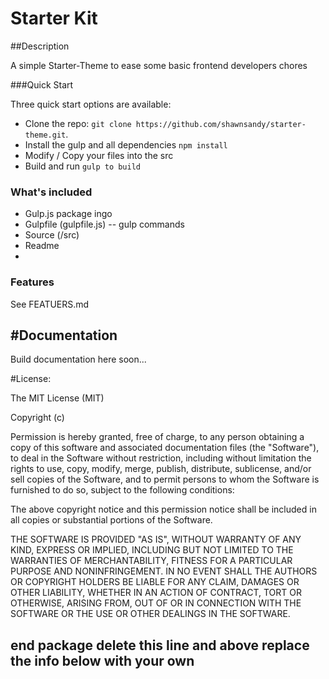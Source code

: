Starter Kit
============

##Description

A simple Starter-Theme to ease some basic frontend developers chores

###Quick Start

Three quick start options are available:

- Clone the repo: `git clone https://github.com/shawnsandy/starter-theme.git`.
- Install the gulp and all dependencies `npm install`
- Modify / Copy your files into the src
- Build and run `gulp to build`

### What's included

- Gulp.js package ingo
- Gulpfile (gulpfile.js) -- gulp commands
- Source (/src)
- Readme
-

### Features

See FEATUERS.md

#Documentation
--------------

Build documentation here soon...

#License:

 The MIT License (MIT)

 Copyright (c) <year> <copyright holders>

 Permission is hereby granted, free of charge, to any person obtaining a copy
 of this software and associated documentation files (the "Software"), to deal
 in the Software without restriction, including without limitation the rights
 to use, copy, modify, merge, publish, distribute, sublicense, and/or sell
 copies of the Software, and to permit persons to whom the Software is
 furnished to do so, subject to the following conditions:

 The above copyright notice and this permission notice shall be included in
 all copies or substantial portions of the Software.

 THE SOFTWARE IS PROVIDED "AS IS", WITHOUT WARRANTY OF ANY KIND, EXPRESS OR
 IMPLIED, INCLUDING BUT NOT LIMITED TO THE WARRANTIES OF MERCHANTABILITY,
 FITNESS FOR A PARTICULAR PURPOSE AND NONINFRINGEMENT. IN NO EVENT SHALL THE
 AUTHORS OR COPYRIGHT HOLDERS BE LIABLE FOR ANY CLAIM, DAMAGES OR OTHER
 LIABILITY, WHETHER IN AN ACTION OF CONTRACT, TORT OR OTHERWISE, ARISING FROM,
 OUT OF OR IN CONNECTION WITH THE SOFTWARE OR THE USE OR OTHER DEALINGS IN
 THE SOFTWARE.

end package delete this line and above replace the info below with your own
----------------------------------------------------------------



